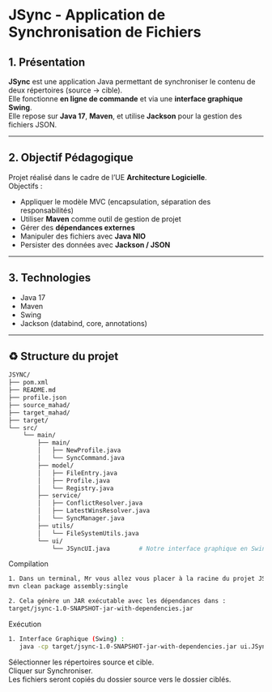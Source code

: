 # JSync - Application de Synchronisation de Fichiers

## 1. Présentation
**JSync** est une application Java permettant de synchroniser le contenu de deux répertoires (source → cible).  
Elle fonctionne **en ligne de commande** et via une **interface graphique Swing**.  
Elle repose sur **Java 17**, **Maven**, et utilise **Jackson** pour la gestion des fichiers JSON.

---

## 2. Objectif Pédagogique
Projet réalisé dans le cadre de l’UE **Architecture Logicielle**.  
Objectifs :
- Appliquer le modèle MVC (encapsulation, séparation des responsabilités)
- Utiliser **Maven** comme outil de gestion de projet
- Gérer des **dépendances externes**
- Manipuler des fichiers avec **Java NIO**
- Persister des données avec **Jackson / JSON**

---

## 3. Technologies
- Java 17
- Maven
- Swing
- Jackson (databind, core, annotations)

---

## ♻️ Structure du projet
```bash
JSYNC/
├── pom.xml                      
├── README.md                    
├── profile.json                 
├── source_mahad/                
├── target_mahad/                
├── target/                      
└── src/
    └── main/
        ├── main/
        │   ├── NewProfile.java     
        │   └── SyncCommand.java    
        ├── model/
        │   ├── FileEntry.java
        │   ├── Profile.java
        │   └── Registry.java
        ├── service/
        │   ├── ConflictResolver.java
        │   ├── LatestWinsResolver.java
        │   └── SyncManager.java
        ├── utils/
        │   └── FileSystemUtils.java
        └── ui/
            └── JSyncUI.java        # Notre interface graphique en Swing

```

Compilation
```bash
1. Dans un terminal, Mr vous allez vous placer à la racine du projet JSYNC puis exécutez :
mvn clean package assembly:single

2. Cela génère un JAR exécutable avec les dépendances dans :
target/jsync-1.0-SNAPSHOT-jar-with-dependencies.jar

```

Exécution
```bash
1. Interface Graphique (Swing) :
   java -cp target/jsync-1.0-SNAPSHOT-jar-with-dependencies.jar ui.JSyncUI
   ```
Sélectionner les répertoires source et cible.   
Cliquer sur Synchroniser.   
Les fichiers seront copiés du dossier source vers le dossier ciblés.